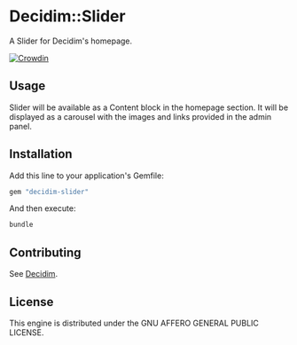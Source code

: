 # Decidim::Slider

A Slider for Decidim's homepage.

[![Crowdin](https://badges.crowdin.net/decidim-slider/localized.svg)](https://crowdin.com/project/decidim-slider)


## Usage

Slider will be available as a Content block in the homepage section. It will be displayed as a carousel with the images and links provided in the admin panel.


## Installation

Add this line to your application's Gemfile:

```ruby
gem "decidim-slider"
```

And then execute:

```bash
bundle
```

## Contributing

See [Decidim](https://github.com/decidim/decidim).

## License

This engine is distributed under the GNU AFFERO GENERAL PUBLIC LICENSE.
